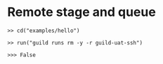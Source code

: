 # Remote stage and queue

    >> cd("examples/hello")

    >> run("guild runs rm -y -r guild-uat-ssh")

    >>> False
